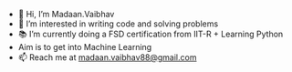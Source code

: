 - 👋 Hi, I’m Madaan.Vaibhav
- 👀 I’m interested in writing code and solving problems
- :books: I’m currently doing a FSD certification from IIT-R + Learning Python
- Aim is to get into Machine Learning
- 📫 Reach me at madaan.vaibhav88@gmail.com

<!---
vaibhavmad/vaibhavmad is a ✨ special ✨ repository because its `README.md` (this file) appears on your GitHub profile.
You can click the Preview link to take a look at your changes.
--->
